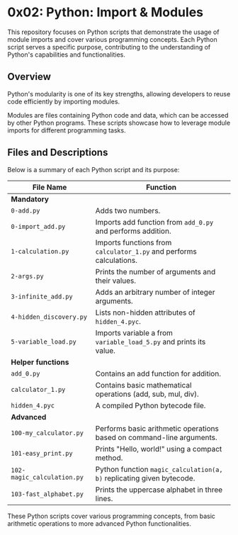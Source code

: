# 0x02: Python: Import & Modules

This repository focuses on Python scripts that demonstrate the usage of module imports and cover various programming concepts. Each Python script serves a specific purpose, contributing to the understanding of Python's capabilities and functionalities.

## Overview

Python's modularity is one of its key strengths, allowing developers to reuse code efficiently by importing modules.

Modules are files containing Python code and data, which can be accessed by other Python programs. These scripts showcase how to leverage module imports for different programming tasks.

## Files and Descriptions

Below is a summary of each Python script and its purpose:

| File Name                | Function                                                      |
|--------------------------|---------------------------------------------------------------|
| **Mandatory**               |
| `0-add.py`                |	Adds two numbers.       |
| `0-import_add.py`         |	Imports add function from `add_0.py` and performs addition.     |
| `1-calculation.py`        |	Imports functions from `calculator_1.py` and performs calculations. |
| `2-args.py`               |	Prints the number of arguments and their values.        |
| `3-infinite_add.py`	    |   Adds an arbitrary number of integer arguments.      |
| `4-hidden_discovery.py`   |	Lists non-hidden attributes of `hidden_4.pyc`.        |
| `5-variable_load.py`      |	Imports variable a from `variable_load_5.py` and prints its value.  |
| **Helper functions**          |
| `add_0.py`        |	Contains an add function for addition.  |
| `calculator_1.py` |	Contains basic mathematical operations (add, sub, mul, div).    |
| `hidden_4.pyc`    |	A compiled Python bytecode file.
| **Advanced**              |
| `100-my_calculator.py`        |	Performs basic arithmetic operations based on command-line arguments.   |
| `101-easy_print.py`	        |   Prints "Hello, world!" using a compact method.      |
| `102-magic_calculation.py`    |   Python function `magic_calculation(a, b)` replicating given bytecode.     |
| `103-fast_alphabet.py`        |	Prints the uppercase alphabet in three lines.       |

These Python scripts cover various programming concepts, from basic arithmetic operations to more advanced Python functionalities.
